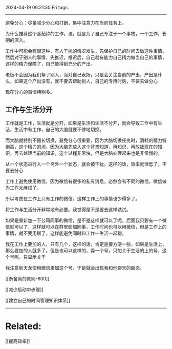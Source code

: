 2024-04-19 06:21:30 Fri 
tags: 

----
避免分心：尽量减少分心和打断，集中注意力在当前任务上。



为什么推荐这个番茄钟的工作，法，就是为了自己专注于一个事物，一个工作，长期的深入。

工作中可能会有很这种，有人干扰的情况发生，先保护自己的时间去做这件事情，然后对于别人的事情，先推迟，推迟后，自己就有能力自己精力做当自己的事情，这样的精力保障了，自己能得到充分的产出。

老板不会因为我们帮了别人，而对自己表扬，只是会关注当前的产出，产出是什么，如果这个产出没有，就不要去帮助别人，自己的专用时刻，不要去做分心

现在分心的事情特别多。

## 工作与生活分开

工作就是工作，生活就是分开，如果是生活和生活不分开，就会导致工作中有生活，生活中有工作，自己的大脑就要不停地切换。

而大脑就特别不擅长切换，避免分心很重要，因为大脑切换任务时，消耗的精力特别高，这个精力的消，因为大脑先放入这个背景知道，再知识，再放放现在的知识，再去处理当前的知识，这个过程非常快，但是大脑处理起来也是非常慢的。

从一个状态进行入一个另外一个状态，就会被干扰。这样的话，效率就很低了，不要去分心

工作上避免使用微信，因为微信有很多的私有消息，必然会有不同的微信，微信做为工作太麻烦了。

所以考虑在工作上只有工作的微信。这样工作上的事情也少得多了。

将工作与生活分开非常地有必要。我觉得是不是要去这样试试。

如果是重新加一下公司同事的微信，是不是这样就可以了呢。后面我只要有一个微信就可以了，这样就可以在群里面加同事，工作时间也可以用微信，但是工作上的事情，就不要用聊了，这样能避免同时和工作一生活一起聊。

我在工作上要加的人，只有几个，这样的话，肯定是要方便一些，如果是生活上，那么要加的人就多了。但是也可以这样的，弄一个号，只加关于生活的上的号，这个号呢，只显示关于

我注意到天龙使用微信来加这个号，于是就会出现我和他聊天的画面。


[[断舍离的原则-600]]



[[减少启动中步骤]]

[[建立自己的时间管理知识体系]]


---
# Related:
[[提高效率]]